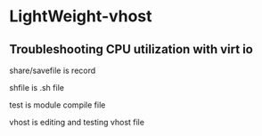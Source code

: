 # LightWeight-vhost
Troubleshooting CPU utilization with virt io
---
share/savefile is record

shfile is .sh file

test is module compile file

vhost is editing and testing vhost file

